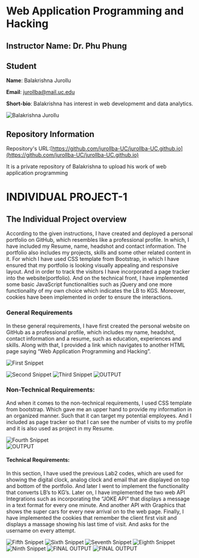 # Web Application Programming and Hacking

## Instructor Name: Dr. Phu Phung

## Student

**Name**: Balakrishna Jurollu

**Email**: jurollba@mail.uc.edu

**Short-bio**: Balakrishna has interest in web developmemt and data analytics.

![Balakrishna Jurollu](assets/images/Mine.jpg)

## Repository Information

Repository's URL:[https://github.com/jurollba-UC/jurollba-UC.github.io](https://github.com/jurollba-UC/jurollba-UC.github.io)


It is a private repository of Balakrishna to upload his work of web application programming

# INDIVIDUAL PROJECT-1


## The Individual Project overview

According to the given instructions, I have created and deployed a personal portfolio on GitHub, which resembles like a professional profile. In which, I have included my Resume, name, headshot and contact information. The portfolio also includes my projects, skills and some other related content in it. For which I have used CSS template from Bootstrap, in which I have ensured that my portfolio is looking visually appealing and responsive layout.
And in order to track the visitors I have incorporated a page tracker into the website(portfolio). And on the technical front, I have implemented some basic JavaScript functionalities such as jQuery and one more functionality of my own choice which indicates the LB to KGS. Moreover, cookies have been implemented in order to ensure the interactions.

### General Requirements
  
In these general requirements, I have first created the personal website on GitHub as a professional profile, which includes my name, headshot, contact information and a resume, such as education, experiences and skills. Along with that, I provided a link which navigates to another HTML page saying “Web Application Programming and Hacking”.  

![First Snippet](assets/images/1.png)

![Second Snippet](assets/images/2.png)
![Third Snippet](assets/images/3.png)
![OUTPUT](assets/images/a.png)  


### Non-Technical Requirements:


And when it comes to the non-technical requirements, I used CSS template from bootstrap. Which gave me an upper hand to provide my information in an organized manner. Such that it can target my potential employees. And I included as page tracker so that I can see the number of visits to my profile and it is also used as project in my Resume.

![Fourth Snippet](assets/images/1.png)  
![OUTPUT](assets/images/a.png)  
  


#### Technical Requirements:

In this section, I have used the previous Lab2 codes, which are used for showing the digital clock, analog clock and email that are displayed on top and bottom of the portfolio. And later I went to implement the functionality that converts LB’s to KG’s.
Later on, I have implemented the two web API Integrations such as incorporating the “JOKE API” that displays a message in a text format for every one minute. And another API with Graphics that shows the super cars for every new arrival on to the web page.
Finally, I have implemented the cookies that remember the client first visit and displays a massage showing his last time of visit. And asks for the username on every attempt.


![Fifth Snippet](assets/images/4.png)
![Sixth Snippet](assets/images/5.png)
![Seventh Snippet](assets/images/6.png)
![Eighth Snippet](assets/images/7.png)
![Ninth Snippet](assets/images/8.png)
![FINAL OUTPUT](assets/images/a.png)
![FINAL OUTPUT](assets/images/b.png)         



